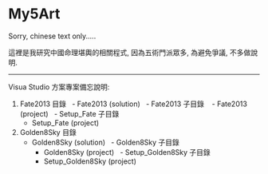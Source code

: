 # My5Art

Sorry, chinese text only.....

這裡是我研究中國命理堪輿的相關程式, 因為五術門派眾多, 為避免爭議, 不多做說明.

- - - - - - - - -
Visua Studio 方案專案備忘說明:
1. Fate2013 目錄
   - Fate2013 (solution)
   - Fate2013 子目錄
     - Fate2013 (project)
   - Setup_Fate 子目錄
     - Setup_Fate (project)
2. Golden8Sky 目錄
   - Golden8Sky (solution)
   - Golden8Sky 子目錄
     - Golden8Sky (project)
   - Setup_Golden8Sky 子目錄
     - Setup_Golden8Sky (project)
   
